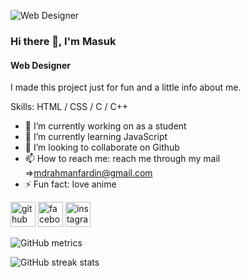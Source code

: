 ![Web Designer]("https://www.canva.com/design/DAGHXAcvqlY/BOL25AiY-TTg369m8xrlBQ/view?utm_content=DAGHXAcvqlY&utm_campaign=designshare&utm_medium=link&utm_source=editor")

### Hi there 👋, I'm Masuk
#### Web Designer

I made this project just for fun and a little info about me.

Skills:  HTML / CSS / C / C++

- 🔭 I’m currently working on as a student 
- 🌱 I’m currently learning JavaScript 
- 👯 I’m looking to collaborate on Github 
- 📫 How to reach me: reach me through my mail =>mdrahmanfardin@gmail.com 
- ⚡ Fun fact: love anime 


[<img src='https://cdn.jsdelivr.net/npm/simple-icons@3.0.1/icons/github.svg' alt='github' height='40'>](https://github.com/MasukRahaman)  [<img src='https://cdn.jsdelivr.net/npm/simple-icons@3.0.1/icons/facebook.svg' alt='facebook' height='40'>](https://www.facebook.com/MasukRahman.01)  [<img src='https://cdn.jsdelivr.net/npm/simple-icons@3.0.1/icons/instagram.svg' alt='instagram' height='40'>](https://www.instagram.com/masukrahman.01/)  

![GitHub metrics](https://metrics.lecoq.io/MasukRahaman)  

![GitHub streak stats](https://streak-stats.demolab.com/?user=MasukRahaman)  

